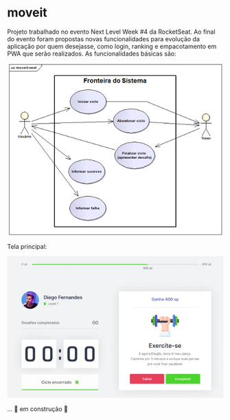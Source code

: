 # moveit


Projeto trabalhado no evento Next Level Week #4 da RocketSeat. Ao final do evento foram propostas novas funcionalidades para evolução da aplicação por quem desejasse, como login, ranking e empacotamento em PWA que serão realizados.
As funcionalidades básicas são:
<p align="center">
  <img alt="diagrama de casos de uso" width="500" title="#Casos de Uso" src="./assets/diagrama de casos de uso.png" />
</p>
Tela principal: 
<p align="center">
  <img alt="tela principal" title="#Tela Principal" src="./assets/tela principal.jpg" />
</p>

... 🚧 em construção 🚧 
